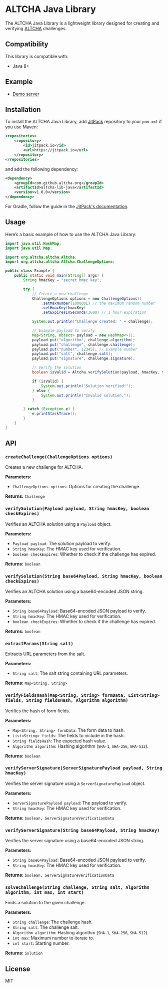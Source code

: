 # ALTCHA Java Library

The ALTCHA Java Library is a lightweight library designed for creating and verifying [ALTCHA](https://altcha.org) challenges.

## Compatibility

This library is compatible with:

- Java 8+

## Example

- [Demo server](https://github.com/altcha-org/altcha-starter-java)

## Installation

To install the ALTCHA Java Library, add [JitPack](https://jitpack.io) repository to your `pom.xml` if you use Maven:

```xml
<repositories>
    <repository>
        <id>jitpack.io</id>
        <url>https://jitpack.io</url>
    </repository>
</repositories>
```

and add the following dependency:

```xml
<dependency>
    <groupId>com.github.altcha-org</groupId>
    <artifactId>altcha-lib-java</artifactId>
    <version>v1.0.0</version>
</dependency>
```

For Gradle, follow the guide in the [JitPack's documentation](https://jitpack.io).

<!--
To install the ALTCHA Java Library, add the following dependency to your `pom.xml` if you use Maven:

```xml
<dependency>
    <groupId>org.altcha</groupId>
    <artifactId>altcha</artifactId>
    <version>1.0.0</version>
</dependency>
```

Or, if you use Gradle, add the following to your `build.gradle`:

```groovy
implementation 'org.altcha:altcha:1.0.0'
```
-->

## Usage

Here’s a basic example of how to use the ALTCHA Java Library:

```java
import java.util.HashMap;
import java.util.Map;

import org.altcha.altcha.Altcha;
import org.altcha.altcha.Altcha.ChallengeOptions;

public class Example {
    public static void main(String[] args) {
        String hmacKey = "secret hmac key";

        try {
            // Create a new challenge
            ChallengeOptions options = new ChallengeOptions()
                .setMaxNumber(100000L) // the maximum random number
                .setHmacKey(hmacKey)
                .setExpiresInSeconds(3600) // 1 hour expiration

            System.out.println("Challenge created: " + challenge);

            // Example payload to verify
            Map<String, Object> payload = new HashMap<>();
            payload.put("algorithm", challenge.algorithm);
            payload.put("challenge", challenge.challenge);
            payload.put("number", 12345); // Example number
            payload.put("salt", challenge.salt);
            payload.put("signature", challenge.signature);

            // Verify the solution
            boolean isValid = Altcha.verifySolution(payload, hmacKey, true);

            if (isValid) {
                System.out.println("Solution verified!");
            } else {
                System.out.println("Invalid solution.");
            }

        } catch (Exception e) {
            e.printStackTrace();
        }
    }
}
```

## API

### `createChallenge(ChallengeOptions options)`

Creates a new challenge for ALTCHA.

**Parameters:**

- `ChallengeOptions options`: Options for creating the challenge.

**Returns:** `Challenge`

### `verifySolution(Payload payload, String hmacKey, boolean checkExpires)`

Verifies an ALTCHA solution using a `Payload` object.

**Parameters:**

- `Payload payload`: The solution payload to verify.
- `String hmacKey`: The HMAC key used for verification.
- `boolean checkExpires`: Whether to check if the challenge has expired.

**Returns:** `boolean`

### `verifySolution(String base64Payload, String hmacKey, boolean checkExpires)`

Verifies an ALTCHA solution using a base64-encoded JSON string.

**Parameters:**

- `String base64Payload`: Base64-encoded JSON payload to verify.
- `String hmacKey`: The HMAC key used for verification.
- `boolean checkExpires`: Whether to check if the challenge has expired.

**Returns:** `boolean`

### `extractParams(String salt)`

Extracts URL parameters from the salt.

**Parameters:**

- `String salt`: The salt string containing URL parameters.

**Returns:** `Map<String, String>`

### `verifyFieldsHash(Map<String, String> formData, List<String> fields, String fieldsHash, Algorithm algorithm)`

Verifies the hash of form fields.

**Parameters:**

- `Map<String, String> formData`: The form data to hash.
- `List<String> fields`: The fields to include in the hash.
- `String fieldsHash`: The expected hash value.
- `Algorithm algorithm`: Hashing algorithm (`SHA-1`, `SHA-256`, `SHA-512`).

**Returns:** `boolean`

### `verifyServerSignature(ServerSignaturePayload payload, String hmacKey)`

Verifies the server signature using a `ServerSignaturePayload` object.

**Parameters:**

- `ServerSignaturePayload payload`: The payload to verify.
- `String hmacKey`: The HMAC key used for verification.

**Returns:** `boolean, ServerSignatureVerificationData`

### `verifyServerSignature(String base64Payload, String hmacKey)`

Verifies the server signature using a base64-encoded JSON string.

**Parameters:**

- `String base64Payload`: Base64-encoded JSON payload to verify.
- `String hmacKey`: The HMAC key used for verification.

**Returns:** `boolean, ServerSignatureVerificationData`

### `solveChallenge(String challenge, String salt, Algorithm algorithm, int max, int start)`

Finds a solution to the given challenge.

**Parameters:**

- `String challenge`: The challenge hash.
- `String salt`: The challenge salt.
- `Algorithm algorithm`: Hashing algorithm (`SHA-1`, `SHA-256`, `SHA-512`).
- `int max`: Maximum number to iterate to.
- `int start`: Starting number.

**Returns:** `Solution`

## License

MIT